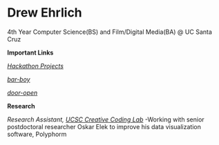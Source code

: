# Drew Ehrlich

4th Year Computer Science(BS) and Film/Digital Media(BA) @ UC Santa Cruz

**Important Links**

[*Hackathon Projects*](https://devpost.com/deehrlic)

[*bar-boy*](https://github.com/deehrlic/bar-boy) 

[*door-open*](https://github.com/deehrlic/door-open) 

**Research**

*Research Assistant, [UCSC Creative Coding Lab](https://creativecoding.soe.ucsc.edu)*
-Working with senior postdoctoral researcher Oskar Elek to improve his data visualization software, Polyphorm

